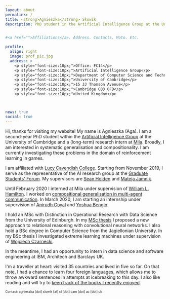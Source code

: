 ```yaml
---
layout: about
permalink: /
title: <strong>Agnieszka</strong> Słowik
description: PhD student in the Artificial Intelligence Group at the University of Cambridge


#<a href="">Affiliations</a>. Address. Contacts. Moto. Etc.

profile:
  align: right
  image: prof_pic.jpg
  address: >
    <p style="font-size:10px;">Office: FC14</p>
    <p style="font-size:10px;">Artificial Intelligence Group</p>
    <p style="font-size:10px;">Department of Computer Science and Technology</p>
    <p style="font-size:10px;">University of Cambridge</p>
    <p style="font-size:10px;">15 JJ Thomson Avenue</p>
    <p style="font-size:10px;">Cambridge CB3 0FD</p>
    <p style="font-size:10px;">United Kingdom</p>



news: true
social: true
---
```


Hi, thanks for visiting my website! My name is Agnieszka (Aga). I am a second-year PhD student within the [Artificial Intelligence Group](https://www.cl.cam.ac.uk/research/ai/) at the University of Cambridge and a (long-term) research intern at [Mila](https://mila.quebec). Broadly, I am interested in systematic generalisation and compositionality. I am currently investigating these problems in the domain of reinforcement learning in games. 

I am affiliated with [Lucy Cavendish College](https://www.lucy-cav.cam.ac.uk). Starting from November 2019, I serve as the representative of the AI research group at the [Graduate Students' Forum](https://www.cst.cam.ac.uk/local/phd/gradforum). My supervisors are [Sean Holden](https://www.cl.cam.ac.uk/~sbh11/) and [Mateja Jamnik](https://www.cl.cam.ac.uk/~mj201/).

Until February 2020 I interned at Mila under supervision of [William L. Hamilton](https://www.cs.mcgill.ca/~wlh/). I worked on [compositional generalisation in multi-agent communication](https://arxiv.org/abs/2002.01335). In March 2020, I am starting an internship under supervision of [Anirudh Goyal](https://anirudh9119.github.io) and [Yoshua Bengio](https://yoshuabengio.org).

I hold an MSc with Distinction in Operational Research with Data Science from the University of Edinburgh. In my [MSc thesis](https://www.dropbox.com/s/gvxaaxrqvkjr2np/thesis.pdf?dl=0) I proposed a new approach to relational reasoning with convolutional neural networks. I also hold a BSc degree in Computer Science from the Jagiellonian University. In my BSc thesis I investigated extreme learning machines under supervision of [Wojciech Czarnecki](http://wojciechczarnecki.com).

In the meantime, I had an opportunity to intern in data science and software engineering at IBM, Architech and Barclays UK.

I'm a traveller at heart: visited 35 countries and lived in five so far. On that note, I had a chance to learn four foreign languages, which allows me to throw awkward sentences in attempts at icebreaking to this day. I also like reading and will try to [keep track of the books I recently enjoyed](https://www.instagram.com/reading_challenge/).

<p style="font-size:10px;"> Contact: agnieszka [dot] slowik [at] cl [dot] cam [dot] ac [dot] uk </p>
